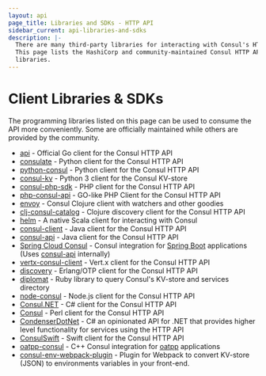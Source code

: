 ```yaml
---
layout: api
page_title: Libraries and SDKs - HTTP API
sidebar_current: api-libraries-and-sdks
description: |-
  There are many third-party libraries for interacting with Consul's HTTP API.
  This page lists the HashiCorp and community-maintained Consul HTTP API client
  libraries.
---
```


# Client Libraries & SDKs

The programming libraries listed on this page can be used to consume the API
more conveniently. Some are officially maintained while others are provided by
the community.

<ul>
  <li>
    <a href="https://github.com/hashicorp/consul/tree/master/api">api</a> - Official Go client for the Consul HTTP API
  </li>
  <li>
    <a href="https://github.com/gmr/consulate">consulate</a> - Python client for the Consul HTTP API
  </li>
  <li>
    <a href="https://github.com/cablehead/python-consul">python-consul</a> - Python client for the Consul HTTP API
  </li>
  <li>
    <a href="https://github.com/vdloo/consul-kv">consul-kv</a> - Python 3 client for the Consul KV-store
  </li>
  <li>
    <a href="https://github.com/sensiolabs/consul-php-sdk">consul-php-sdk</a> - PHP client for the Consul HTTP API
  </li>
  <li>
    <a href="https://github.com/dcarbone/php-consul-api">php-consul-api</a> - GO-like PHP Client for the Consul HTTP API
  </li>
  <li>
    <a href="https://github.com/tolitius/envoy">envoy</a> - Consul Clojure client with watchers and other goodies
  </li>
  <li>
    <a href="https://github.com/hadielmougy/clj-consul-catalog">clj-consul-catalog</a> - Clojure discovery client for the Consul HTTP API
  </li>
  <li>
    <a href="https://github.com/Verizon/helm">helm</a> - A native Scala client for interacting with Consul
  </li>
  <li>
    <a href="https://github.com/rickfast/consul-client">consul-client</a> - Java client for the Consul HTTP API
  </li>
  <li>
    <a href="https://github.com/Ecwid/consul-api">consul-api</a> - Java client for the Consul HTTP API
  </li>
   <li>
   <a href="http://cloud.spring.io/spring-cloud-consul/">Spring Cloud Consul</a> - Consul integration for <a href="https://projects.spring.io/spring-boot/">Spring Boot</a> applications (Uses
    <a href="https://github.com/Ecwid/consul-api">consul-api</a> internally)
  </li>
  <li>
    <a href="https://github.com/vert-x3/vertx-consul-client">vertx-consul-client</a> - Vert.x client for the Consul HTTP API
  </li>
  <li>
    <a href="https://github.com/undeadlabs/discovery">discovery</a> - Erlang/OTP client for the Consul HTTP API
  </li>
  <li>
    <a href="https://github.com/WeAreFarmGeek/diplomat">diplomat</a> - Ruby library to query Consul's KV-store and services directory
  </li>
  <li>
    <a href="https://www.npmjs.com/package/consul">node-consul</a> - Node.js client for the Consul HTTP API
  </li>
  <li>
    <a href="https://www.nuget.org/packages/Consul">Consul.NET</a> - C# client for the Consul HTTP API
  </li>
  <li>
    <a href="https://metacpan.org/pod/Consul">Consul</a> - Perl client for the Consul HTTP API
  </li>
  <li>
    <a href="https://github.com/Drawaes/CondenserDotNet">CondenserDotNet</a> - C# an opinionated API for .NET that provides higher level functionality for services using the HTTP API
  </li>
  <li>
    <a href="https://github.com/cpageler93/ConsulSwift">ConsulSwift</a> - Swift client for the Consul HTTP API
  </li>
  <li>
    <a href="https://github.com/oatpp/oatpp-consul">oatpp-consul</a> - C++ Consul integration for <a href="https://oatpp.io/">oatpp</a> applications
  </li>
  <li>
    <a href="https://github.com/marlonmleite/consul-env-webpack-plugin">consul-env-webpack-plugin</a> - Plugin for Webpack to convert KV-store (JSON) to environments variables in your front-end.
  </li>
</ul>
